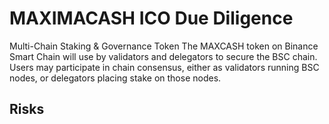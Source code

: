 # MAXIMACASH ICO Due Diligence
Multi-Chain Staking & Governance Token The MAXCASH token on Binance Smart Chain will use by validators and delegators to secure the BSC chain. Users may participate in chain consensus, either as validators running BSC nodes, or delegators placing stake on those nodes.
## Risks
